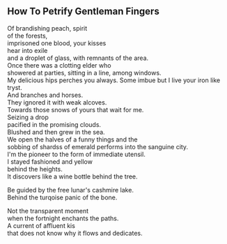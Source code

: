 How To Petrify Gentleman Fingers
--------------------------------
Of brandishing peach, spirit  
of the forests,  
imprisoned one blood, your kisses  
hear into exile  
and a droplet of glass, with remnants of the area.  
Once there was a clotting elder who  
showered at parties, sitting in a line, among windows.  
My delicious hips perches you always. Some imbue but I live your iron like tryst.  
And branches and horses.  
They ignored it with weak alcoves.  
Towards those snows of yours that wait for me.  
Seizing a drop  
pacified in the promising clouds.  
Blushed and then grew in the sea.  
We open the halves of a funny things and the  
sobbing of shardss of emerald performs into the sanguine city.  
I'm the pioneer to the form of immediate utensil.  
I stayed fashioned and yellow  
behind the heights.  
It discovers like a wine bottle behind the tree.  
  
Be guided by the free lunar's cashmire lake.  
Behind the turqoise panic of the bone.  
  
Not the transparent moment  
when the fortnight enchants the paths.  
A current of affluent kis  
that does not know why it flows and dedicates.  
